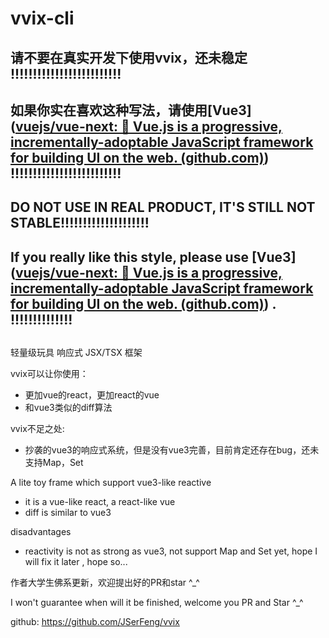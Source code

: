 # vvix-cli

## 请不要在真实开发下使用vvix，还未稳定 !!!!!!!!!!!!!!!!!!!!!!!!!

## 如果你实在喜欢这种写法，请使用[Vue3]([vuejs/vue-next: 🖖 Vue.js is a progressive, incrementally-adoptable JavaScript framework for building UI on the web. (github.com)](https://github.com/vuejs/vue-next)) !!!!!!!!!!!!!!!!!!!!!!!!!

## DO NOT USE IN REAL PRODUCT, IT'S STILL NOT STABLE!!!!!!!!!!!!!!!!!!!!

## If you really like this style, please use [Vue3]([vuejs/vue-next: 🖖 Vue.js is a progressive, incrementally-adoptable JavaScript framework for building UI on the web. (github.com)](https://github.com/vuejs/vue-next)) . !!!!!!!!!!!!!!

## 

轻量级玩具 响应式 JSX/TSX 框架

vvix可以让你使用：

- 更加vue的react，更加react的vue
- 和vue3类似的diff算法

vvix不足之处:

- 抄袭的vue3的响应式系统，但是没有vue3完善，目前肯定还存在bug，还未支持Map，Set

A lite toy frame which support vue3-like reactive

- it is a vue-like react, a react-like vue
- diff is similar to vue3

disadvantages

- reactivity is not as strong as vue3,  not support Map and Set yet, hope I will fix it later , hope so...



作者大学生佛系更新，欢迎提出好的PR和star  ^_^

I won't guarantee when will it be finished, welcome you PR and Star  ^_^

github: https://github.com/JSerFeng/vvix